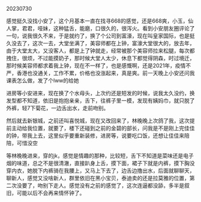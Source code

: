 20230730

感觉挺久没找小安了，这个月基本一直在找寻668的感觉，还是668爽，小玉，仙人掌，君君，哑妹，这种猛舌，能磨，口很久的，很泻火。看到小安朋友圈评论了一句，说我很久不来，于是就约了，换了个公司到富濠，现在叫皇家国际，也是挺久没去了，这次一去，大堂坐满了，美容师都在上钟，富濠大堂很大的，放去年，由于大堂太大，又没客人，都是上了钟就走，经常被那个美容师拉来松腿，每次都拽住，很烦，不过能摸奶子，那时候大堂人太少，休息下都觉得阴森，时过境迁，那时候美容师都求着我上钟，现在不一样了，也是感慨啊，还是2021年，疫情不严，香港也没通关，工作不累，价格也没涨起来，真是爽。前一天晚上小安还问我课表怎么做，发了个lww的给她

进房等小安进来，现在换了个水母头，上次约还是短发的时候，说我太久没约，换发型都不知道，依旧是抱抱亲亲，舌下，往裤子里一模，发现有姨妈巾，就只脱了外裤，轻7下菊花，一边舌出水，走前吻别。

然后就去新银城，之前还叫喜悦城，现在又改回来了，林晚晚上次鸽了我，这次提前主动给我位置，就要了，楼下还碰到之前的金碧的部长，问我是不是刚上完佳佳的钟，带我上去，这里似乎要重新装修，进房等，说要吃口饭，还想让佳佳来陪陪，可惜没空

等林晚晚进来，穿的jk，感觉是情趣的那种，比较短，舌下不知道是菜味还是电子烟的味道，总之不是很清澈，直接趴身上舌，摸下面，裙子下就是内裤，摸下胸没穿内衣，她脱下内裤骑在我腰上，又马上下去了，边舌边撸出水，后面就聊聊天，聊新人，感觉又没啥新人，群里依旧在黑小宝贝，泰迪卖的还是拉莫雅的位置，第二次没要了，吻别下走人。感觉没有之前的感觉了，这次连逼都没舔，多半是叙旧，可能以后不会再来情怀钟了。